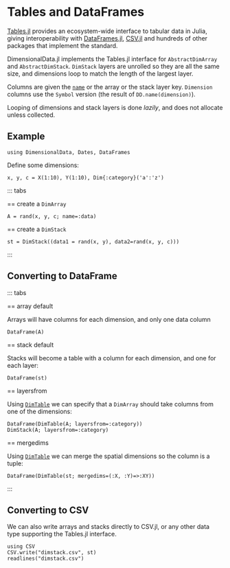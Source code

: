 # Tables and DataFrames

[Tables.jl](https://github.com/JuliaData/Tables.jl) provides an
ecosystem-wide interface to tabular data in Julia, giving interoperability with
[DataFrames.jl](https://dataframes.juliadata.org/stable/),
[CSV.jl](https://csv.juliadata.org/stable/) and hundreds of other
packages that implement the standard.

DimensionalData.jl implements the Tables.jl interface for
`AbstractDimArray` and `AbstractDimStack`. `DimStack` layers
are unrolled so they are all the same size, and dimensions
loop to match the length of the largest layer.

Columns are given the [`name`](@ref) or the array or the stack layer key.
`Dimension` columns use the `Symbol` version (the result of `DD.name(dimension)`).

Looping of dimensions and stack layers is done _lazily_,
and does not allocate unless collected.

## Example

````@example dataframe
using DimensionalData, Dates, DataFrames
````

Define some dimensions:

````@ansi dataframe
x, y, c = X(1:10), Y(1:10), Dim{:category}('a':'z')
````

::: tabs

== create a `DimArray`

````@ansi dataframe
A = rand(x, y, c; name=:data)
````

== create a `DimStack`

````@ansi dataframe
st = DimStack((data1 = rand(x, y), data2=rand(x, y, c)))
````

:::

## Converting to DataFrame

::: tabs

== array default

Arrays will have columns for each dimension, and only one data column

````@ansi dataframe
DataFrame(A)
````

== stack default

Stacks will become a table with a column for each dimension,
and one for each layer:

````@ansi dataframe
DataFrame(st)
````

== layersfrom

Using [`DimTable`](@ref) we can specify that a `DimArray`
should take columns from one of the dimensions:

````@ansi dataframe
DataFrame(DimTable(A; layersfrom=:category))
DimStack(A; layersfrom=:category)
````

== mergedims

Using [`DimTable`](@ref) we can merge the spatial
dimensions so the column is a tuple:

````@ansi dataframe
DataFrame(DimTable(st; mergedims=(:X, :Y)=>:XY))
````

:::

## Converting to CSV

We can also write arrays and stacks directly to CSV.jl, or
any other data type supporting the Tables.jl interface.

````@ansi dataframe
using CSV
CSV.write("dimstack.csv", st)
readlines("dimstack.csv")
````
